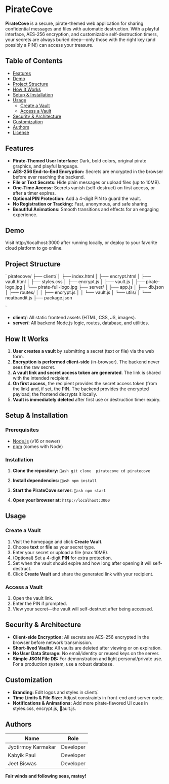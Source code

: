 ﻿# PirateCove

**PirateCove** is a secure, pirate-themed web application for sharing confidential messages and files with automatic destruction. With a playful interface, AES-256 encryption, and customizable self-destruction timers, your secrets are always buried deep—only those with the right key (and possibly a PIN!) can access your treasure.

## Table of Contents

- [Features](#features)
- [Demo](#demo)
- [Project Structure](#project-structure)
- [How It Works](#how-it-works)
- [Setup & Installation](#setup--installation)
- [Usage](#usage)
  - [Create a Vault](#create-a-vault)
  - [Access a Vault](#access-a-vault)
- [Security & Architecture](#security--architecture)
- [Customization](#customization)
- [Authors](#authors)
- [License](#license)

## Features

- **Pirate-Themed User Interface:** Dark, bold colors, original pirate graphics, and playful language.
- **AES-256 End-to-End Encryption:** Secrets are encrypted in the browser before ever reaching the backend.
- **File or Text Secrets:** Hide plain messages or upload files (up to 10MB).
- **One-Time Access:** Secrets vanish (self-destruct) on first access, or after a timer expires.
- **Optional PIN Protection:** Add a 4-digit PIN to guard the vault.
- **No Registration or Tracking:** Fast, anonymous, and safe sharing.
- **Beautiful Animations:** Smooth transitions and effects for an engaging experience.

## Demo

Visit http://localhost:3000 after running locally, or deploy to your favorite cloud platform to go online.

## Project Structure

`
piratecove/
├── client/
│   ├── index.html
│   ├── encrypt.html
│   ├── vault.html
│   ├── styles.css
│   ├── encrypt.js
│   ├── vault.js
│   ├── pirate-logo.jpg
│   └── pirate-full-logo.jpg
├── server/
│   ├── app.js
│   ├── db.json
│   ├── routes/
│   │   ├── encrypt.js
│   │   └── vault.js
│   └── utils/
│       └── neatbandit.js
├── package.json

`

- **client/**: All static frontend assets (HTML, CSS, JS, images).
- **server/**: All backend Node.js logic, routes, database, and utilities.

## How It Works

1. **User creates a vault** by submitting a secret (text or file) via the web form.
2. **Encryption is performed client-side** (in-browser). The backend never sees the raw secret.
3. **A vault link and secret access token are generated**. The link is shared with the intended recipient.
4. **On first access**, the recipient provides the secret access token (from the link) and, if set, the PIN. The backend provides the encrypted payload; the frontend decrypts it locally.
5. **Vault is immediately deleted** after first use or destruction timer expiry.

## Setup & Installation

### Prerequisites

- [Node.js](https://nodejs.org/) (v16 or newer)
- [npm](https://www.npmjs.com/) (comes with Node)

### Installation

1. **Clone the repository:**
   `ash
   git clone  piratecove
   cd piratecove
   `

2. **Install dependencies:**
   `ash
   npm install
   `

3. **Start the PirateCove server:**
   `ash
   npm start
   `

4. **Open your browser at:**
   `
   http://localhost:3000
   `

## Usage

### Create a Vault

1. Visit the homepage and click **Create Vault**.
2. Choose **text** or **file** as your secret type.
3. Enter your secret or upload a file (max 10MB).
4. (Optional) Set a 4-digit **PIN** for extra protection.
5. Set when the vault should expire and how long after opening it will self-destruct.
6. Click **Create Vault** and share the generated link with your recipient.

### Access a Vault

1. Open the vault link.
2. Enter the PIN if prompted.
3. View your secret—the vault will self-destruct after being accessed.

## Security & Architecture

- **Client-side Encryption:** All secrets are AES-256 encrypted in the browser before network transmission.
- **Short-lived Vaults:** All vaults are deleted after viewing or on expiration.
- **No User Data Storage:** No email/identity or reused keys on the server.
- **Simple JSON File 
DB:** For demonstration and light personal/private use. For a production system, use a robust database.

## Customization

- **Branding:** Edit logos and styles in client/.
- **Time Limits & File Size:** Adjust constraints in front-end and server code.
- **Notifications & Animations:** Add more pirate-flavored UI cues in styles.css, encrypt.js, ault.js.

## Authors

| Name                | Role         |
|---------------------|-------------|
| Jyotirmoy Karmakar  | Developer   |
| Kabyik Paul         | Developer   |
| Jeet Biswas         | Developer   |

**Fair winds and following seas, matey!**
